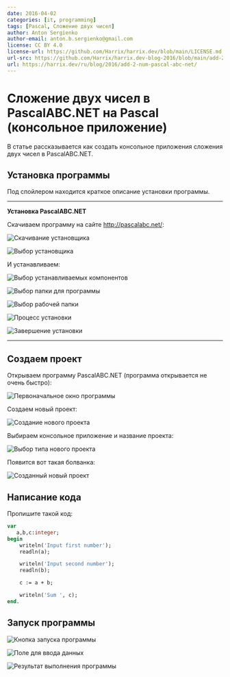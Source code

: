 ```yaml
---
date: 2016-04-02
categories: [it, programming]
tags: [Pascal, Сложение двух чисел]
author: Anton Sergienko
author-email: anton.b.sergienko@gmail.com
license: CC BY 4.0
license-url: https://github.com/Harrix/harrix.dev/blob/main/LICENSE.md
url-src: https://github.com/Harrix/harrix.dev-blog-2016/blob/main/add-2-num-pascal-abc-net/add-2-num-pascal-abc-net.md
url: https://harrix.dev/ru/blog/2016/add-2-num-pascal-abc-net/
---
```


# Сложение двух чисел в PascalABC.NET на Pascal (консольное приложение)

В статье рассказывается как создать консольное приложения сложения двух чисел в PascalABC.NET.

## Установка программы

Под спойлером находится краткое описание установки программы.

---

**Установка PascalABC.NET** <!-- !details -->

Скачиваем программу на сайте <http://pascalabc.net/>:

![Скачивание установщика](img/install_01.png)

![Выбор установщика](img/install_02.png)

И устанавливаем:

![Выбор устанавливаемых компонентов](img/install_03.png)

![Выбор папки для программы](img/install_04.png)

![Выбор рабочей папки](img/install_05.png)

![Процесс установки](img/install_06.png)

![Завершение установки](img/install_07.png)

---

## Создаем проект

Открываем программу PascalABC.NET (программа открывается не очень быстро):

![Первоначальное окно программы](img/app.png)

Создаем новый проект:

![Создание нового проекта](img/new-project_01.png)

Выбираем консольное приложение и название проекта:

![Выбор типа нового проекта](img/new-project_02.png)

Появится вот такая болванка:

![Созданный новый проект](img/new-project_03.png)

## Написание кода

Пропишите такой код:

```pascal
var
   a,b,c:integer;
begin
    writeln('Input first number');
    readln(a);

    writeln('Input second number');
    readln(b);

    c := a + b;

    writeln('Sum ', c);
end.
```

## Запуск программы

![Кнопка запуска программы](img/run_01.png)

![Поле для ввода данных](img/run_02.png)

![Результат выполнения программы](img/run_03.png)
